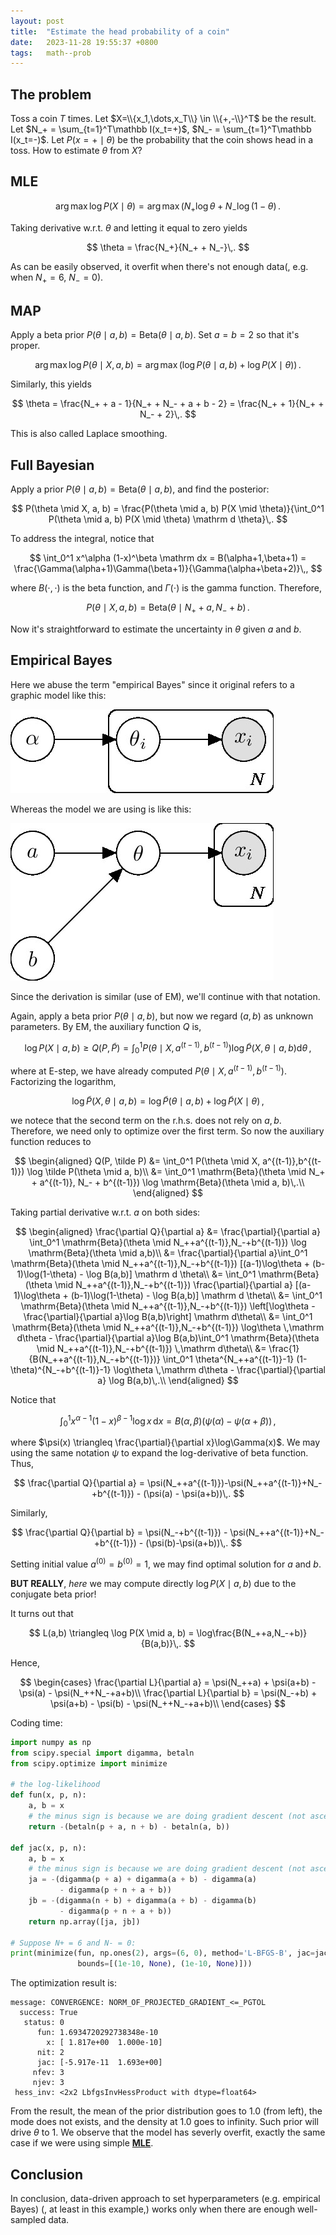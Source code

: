 ```yaml
---
layout: post
title:  "Estimate the head probability of a coin"
date:   2023-11-28 19:55:37 +0800
tags:   math--prob
---
```


## The problem

Toss a coin $T$ times.
Let $X=\\{x_1,\dots,x_T\\} \in \\{+,-\\}^T$ be the result.
Let $N_+ = \sum_{t=1}^T\mathbb I(x_t=+)$, $N_- = \sum_{t=1}^T\mathbb I(x_t=-)$.
Let $P(x=+ \mid \theta)$ be the probability that the coin shows head in a toss.
How to estimate $\theta$ from $X$?

<h2 id="mle">MLE</h2>

$$
\arg\max \log P(X \mid \theta) = \arg\max \big(N_+\log\theta + N_-\log(1-\theta\big)\,.
$$

Taking derivative w.r.t. $\theta$ and letting it equal to zero yields

$$
\theta = \frac{N_+}{N_+ + N_-}\,.
$$

As can be easily observed, it overfit when there's not enough data(, e.g. when $N_+=6$, $N_-=0$).

## MAP

Apply a beta prior $P(\theta \mid a, b) = \mathrm{Beta}(\theta \mid a, b)$.
Set $a = b = 2$ so that it's proper.

$$
\arg\max \log P(\theta \mid X, a, b) = \arg\max \big(\log P(\theta \mid a, b) + \log P(X \mid \theta)\big)\,.
$$

Similarly, this yields

$$
\theta = \frac{N_+ + a - 1}{N_+ + N_- + a + b - 2} = \frac{N_+ + 1}{N_+ + N_- + 2}\,.
$$

This is also called Laplace smoothing.

## Full Bayesian

Apply a prior $P(\theta \mid a, b) = \mathrm{Beta}(\theta \mid a, b)$, and find the posterior:

$$
P(\theta \mid X, a, b) = \frac{P(\theta \mid a, b) P(X \mid \theta)}{\int_0^1 P(\theta \mid a, b) P(X \mid \theta) \mathrm d \theta}\,.
$$

To address the integral, notice that

$$
\int_0^1 x^\alpha (1-x)^\beta \mathrm dx = B(\alpha+1,\beta+1) = \frac{\Gamma(\alpha+1)\Gamma(\beta+1)}{\Gamma(\alpha+\beta+2)}\,,
$$

where $B(\cdot,\cdot)$ is the beta function, and $\Gamma(\cdot)$ is the gamma function.
Therefore,

$$
P(\theta \mid X, a, b) = \mathrm{Beta}(\theta \mid N_+ + a, N_- + b)\,.
$$

Now it's straightforward to estimate the uncertainty in $\theta$ given $a$ and $b$.

## Empirical Bayes

Here we abuse the term "empirical Bayes" since it original refers to a graphic model like this:

![empirical bayes](/assets/posts_imgs/2023-11-28/classic_empirical_bayes.jpg)

Whereas the model we are using is like this:

![coin model](/assets/posts_imgs/2023-11-28/coin_with_prior.jpg)

Since the derivation is similar (use of EM), we'll continue with that notation.

Again, apply a beta prior $P(\theta \mid a, b)$, but now we regard $(a,b)$ as unknown parameters.
By EM, the auxiliary function $Q$ is,

$$
\log P(X \mid a, b) \ge Q(P, \tilde P) = \int_0^1 P(\theta \mid X, a^{(t-1)}, b^{(t-1)}) \log \tilde P(X, \theta \mid a, b) \mathrm d \theta\,,
$$

where at E-step, we have already computed $P(\theta \mid X, a^{(t-1)}, b^{(t-1)})$.
Factorizing the logarithm,

$$
\log \tilde P(X,\theta \mid a,b) = \log \tilde P(\theta \mid a,b) + \log \tilde P(X \mid \theta)\,,
$$

we notece that the second term on the r.h.s. does not rely on $a,b$.
Therefore, we need only to optimize over the first term.
So now the auxiliary function reduces to

$$
\begin{aligned}
Q(P, \tilde P)
&= \int_0^1 P(\theta \mid X, a^{(t-1)},b^{(t-1)}) \log \tilde P(\theta \mid a, b)\\
&= \int_0^1 \mathrm{Beta}(\theta \mid N_+ + a^{(t-1)}, N_- + b^{(t-1)}) \log \mathrm{Beta}(\theta \mid a, b)\,.\\
\end{aligned}
$$

Taking partial derivative w.r.t. $a$ on both sides:

$$
\begin{aligned}
\frac{\partial Q}{\partial a}
&= \frac{\partial}{\partial a} \int_0^1 \mathrm{Beta}(\theta \mid N_++a^{(t-1)},N_-+b^{(t-1)}) \log \mathrm{Beta}(\theta \mid a,b)\\
&= \frac{\partial}{\partial a}\int_0^1 \mathrm{Beta}(\theta \mid N_++a^{(t-1)},N_-+b^{(t-1)}) [(a-1)\log\theta + (b-1)\log(1-\theta) - \log B(a,b)] \mathrm d \theta\\
&= \int_0^1 \mathrm{Beta}(\theta \mid N_++a^{(t-1)},N_-+b^{(t-1)}) \frac{\partial}{\partial a} [(a-1)\log\theta + (b-1)\log(1-\theta) - \log B(a,b)] \mathrm d \theta\\
&= \int_0^1 \mathrm{Beta}(\theta \mid N_++a^{(t-1)},N_-+b^{(t-1)}) \left[\log\theta - \frac{\partial}{\partial a}\log B(a,b)\right] \mathrm d\theta\\
&= \int_0^1 \mathrm{Beta}(\theta \mid N_++a^{(t-1)},N_-+b^{(t-1)}) \log\theta \,\mathrm d\theta - \frac{\partial}{\partial a}\log B(a,b)\int_0^1 \mathrm{Beta}(\theta \mid N_++a^{(t-1)},N_-+b^{(t-1)}) \,\mathrm d\theta\\
&= \frac{1}{B(N_++a^{(t-1)},N_-+b^{(t-1)})} \int_0^1 \theta^{N_++a^{(t-1)}-1} (1-\theta)^{N_-+b^{(t-1)}-1} \log\theta \,\mathrm d\theta - \frac{\partial}{\partial a} \log B(a,b)\,.\\
\end{aligned}
$$

Notice that

$$
\int_0^1 x^{\alpha-1} (1-x)^{\beta-1} \log x \,\mathrm d x = B(\alpha,\beta)(\psi(\alpha)-\psi(\alpha+\beta))\,,
$$

where $\psi(x) \triangleq \frac{\partial}{\partial x}\log\Gamma(x)$.
We may using the same notation $\psi$ to expand the log-derivative of beta function.
Thus,

$$
\frac{\partial Q}{\partial a} = \psi(N_++a^{(t-1)})-\psi(N_++a^{(t-1)}+N_-+b^{(t-1)}) - (\psi(a) - \psi(a+b))\,.
$$

Similarly,

$$
\frac{\partial Q}{\partial b} = \psi(N_-+b^{(t-1)}) - \psi(N_++a^{(t-1)}+N_-+b^{(t-1)}) - (\psi(b)-\psi(a+b))\,.
$$

Setting initial value $a^{(0)}=b^{(0)}=1$, we may find optimal solution for $a$ and $b$.

**BUT REALLY**, _here_ we may compute directly $\log P(X \mid a, b)$ due to the conjugate beta prior!

It turns out that

$$
L(a,b) \triangleq \log P(X \mid a, b) = \log\frac{B(N_++a,N_-+b)}{B(a,b)}\,.
$$

Hence,

$$
\begin{cases}
\frac{\partial L}{\partial a} = \psi(N_++a) + \psi(a+b) - \psi(a) - \psi(N_++N_-+a+b)\\
\frac{\partial L}{\partial b} = \psi(N_-+b) + \psi(a+b) - \psi(b) - \psi(N_++N_-+a+b)\\
\end{cases}
$$

Coding time:

```python
import numpy as np
from scipy.special import digamma, betaln
from scipy.optimize import minimize

# the log-likelihood
def fun(x, p, n):
    a, b = x
    # the minus sign is because we are doing gradient descent (not ascent)
    return -(betaln(p + a, n + b) - betaln(a, b))

def jac(x, p, n):
    a, b = x
    # the minus sign is because we are doing gradient descent (not ascent)
    ja = -(digamma(p + a) + digamma(a + b) - digamma(a)
           - digamma(p + n + a + b))
    jb = -(digamma(n + b) + digamma(a + b) - digamma(b)
           - digamma(p + n + a + b))
    return np.array([ja, jb])

# Suppose N+ = 6 and N- = 0:
print(minimize(fun, np.ones(2), args=(6, 0), method='L-BFGS-B', jac=jac,
               bounds=[(1e-10, None), (1e-10, None)]))
```

The optimization result is:

```
message: CONVERGENCE: NORM_OF_PROJECTED_GRADIENT_<=_PGTOL
  success: True
   status: 0
      fun: 1.6934720292738348e-10
        x: [ 1.817e+00  1.000e-10]
      nit: 2
      jac: [-5.917e-11  1.693e+00]
     nfev: 3
     njev: 3
 hess_inv: <2x2 LbfgsInvHessProduct with dtype=float64>
 ```

From the result, the mean of the prior distribution goes to 1.0 (from left), the mode does not exists, and the density at 1.0 goes to infinity.
Such prior will drive $\theta$ to 1.
We observe that the model has severly overfit, exactly the same case if we were using simple <a href="mle"><strong>MLE</strong></a>.

## Conclusion

In conclusion, data-driven approach to set hyperparameters (e.g. empirical Bayes) (, at least in this example,) works only when there are enough well-sampled data.

